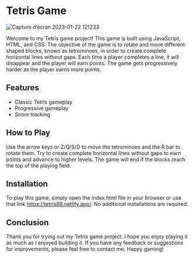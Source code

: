 # Tetris Game
![Capture d’écran 2023-01-22 121233](https://user-images.githubusercontent.com/96482486/214651303-f5f9a134-c491-4083-be76-1bcf5143ce9a.png)

Welcome to my Tetris game project! This game is built using JavaScript, HTML, and CSS. 
The objective of the game is to rotate and move different shaped blocks, known as tetrominoes, in order to create complete horizontal lines without gaps. 
Each time a player completes a line, it will disappear and the player will earn points. The game gets progressively harder as the player earns more points.

## Features

-   Classic Tetris gameplay
-   Progressive gameplay
-   Score tracking

## How to Play

Use the arrow keys or Z/Q/S/D to move the tetrominoes and the R bar to rotate them. 
Try to create complete horizontal lines without gaps to earn points and advance to higher levels.
The game will end if the blocks reach the top of the playing field.

## Installation

To play this game, simply open the index.html file in your browser or use that link https://tetris88.netlify.app/. No additional installations are required.

## Conclusion

Thank you for trying out my Tetris game project.
I hope you enjoy playing it as much as I enjoyed building it.
If you have any feedback or suggestions for improvements, please feel free to contact me.
Happy gaming!
